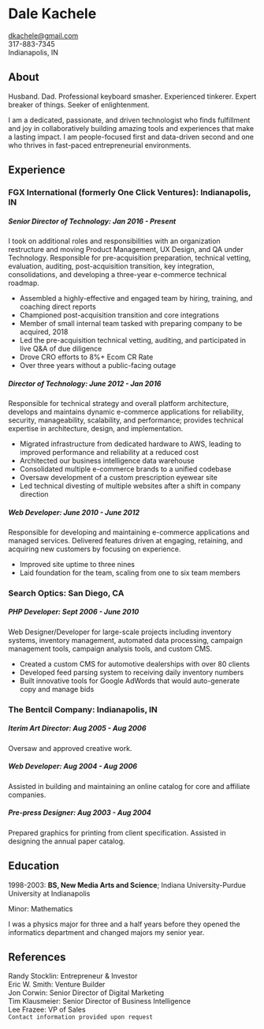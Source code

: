 # Dale Kachele
dkachele@gmail.com  
317-883-7345  
Indianapolis, IN  

## About

Husband. Dad. Professional keyboard smasher. Experienced tinkerer. Expert breaker of things. Seeker of enlightenment.

I am a dedicated, passionate, and driven technologist who finds fulfillment and joy in collaboratively building amazing tools and experiences that make a lasting impact. I am people-focused first and data-driven second and one who thrives in fast-paced entrepreneurial environments.  

## Experience

### FGX International (formerly One Click Ventures): Indianapolis, IN

##### Senior Director of Technology: Jan 2016 - Present

I took on additional roles and responsibilities with an organization restructure and moving Product Management, UX Design, and QA under Technology. Responsible for pre-acquisition preparation, technical vetting, evaluation, auditing, post-acquisition transition, key integration, consolidations, and developing a three-year e-commerce technical roadmap.
- Assembled a highly-effective and engaged team by hiring, training, and coaching direct reports
- Championed post-acquisition transition and core integrations
- Member of small internal team tasked with preparing company to be acquired, 2018
- Led the pre-acquisition technical vetting, auditing, and participated in live Q&A of due diligence
- Drove CRO efforts to 8%+ Ecom CR Rate
- Over three years without a public-facing outage

##### Director of Technology: June 2012 - Jan 2016

Responsible for technical strategy and overall platform architecture, develops and maintains dynamic e-commerce applications for reliability, security, manageability, scalability, and performance; provides technical expertise in architecture, design, and implementation.
- Migrated infrastructure from dedicated hardware to AWS, leading to improved performance and reliability at a reduced cost
- Architected our business intelligence data warehouse
- Consolidated multiple e-commerce brands to a unified codebase
- Oversaw development of a custom prescription eyewear site
- Led technical divesting of multiple websites after a shift in company direction

##### Web Developer: June 2010 - June 2012

Responsible for developing and maintaining e-commerce applications and managed services. Delivered features driven at engaging, retaining, and acquiring new customers by focusing on experience.
- Improved site uptime to three nines
- Laid foundation for the team, scaling from one to six team members

### Search Optics: San Diego, CA

##### PHP Developer: Sept 2006 - June 2010

Web Designer/Developer for large-scale projects including inventory systems, inventory management, automated data processing, campaign management tools, campaign analysis tools, and custom CMS.
- Created a custom CMS for automotive dealerships with over 80 clients
- Developed feed parsing system to receiving daily inventory numbers
- Built innovative tools for Google AdWords that would auto-generate copy and manage bids

### The Bentcil Company: Indianapolis, IN

##### Iterim Art Director: Aug 2005 - Aug 2006

Oversaw and approved creative work.

##### Web Developer: Aug 2004 - Aug 2006

Assisted in building and maintaining an online catalog for core and affiliate companies.

##### Pre-press Designer: Aug 2003 - Aug 2004

Prepared graphics for printing from client specification. Assisted in designing the annual paper catalog.

## Education

1998-2003: **BS, New Media Arts and Science**; Indiana University-Purdue University at Indianapolis  

Minor: Mathematics  

I was a physics major for three and a half years before they opened the informatics department and changed majors my senior year.  

## References
Randy Stocklin: Entrepreneur & Investor  
Eric W. Smith: Venture Builder  
Jon Corwin: Senior Director of Digital Marketing  
Tim Klausmeier: Senior Director of Business Intelligence  
Lee Frazee: VP of Sales  
`Contact information provided upon request`
